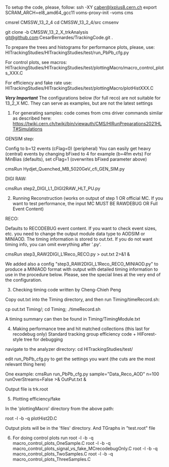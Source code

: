To setup the code, please, follow:
ssh -XY caber@lxplus8.cern.ch
export SCRAM_ARCH=el8_amd64_gcc11
voms-proxy-init -voms cms

cmsrel CMSSW_13_2_4
cd CMSSW_13_2_4/src
cmsenv

git clone -b CMSSW_13_2_X_trkAnalysis git@github.com:CesarBernardes/TrackingCode.git .

To prepare the trees and histograms for performance plots, please, use:
HITrackingStudies/HITrackingStudies/test/run_PbPb_cfg.py

For control plots, see macros:
HITrackingStudies/HITrackingStudies/test/plottingMacro/macro_control_plots_XXX.C

For efficiency and fake rate use:
HITrackingStudies/HITrackingStudies/test/plottingMacro/plotHistXXX.C


***Very Important*** The configurations below (for full reco) are not suitable for 13_2_X MC. They can serve as examples, but are not the latest settings

1) For generating samples:
code comes from cms driver commands similar as described here:
https://twiki.cern.ch/twiki/bin/viewauth/CMS/HIRunPreparations2021HLT#Simulations

GENSIM step:

Config to b=12 events (cFlag=0) (peripheral)
You can easily get heavy (central) events by changing bFixed to 4 for example (b=4fm evts)
For MinBias (defaults), set cFlag=1 (overwrites bFixed parameter above)

cmsRun Hydjet_Quenched_MB_5020GeV_cfi_GEN_SIM.py

DIGI RAW:

cmsRun step2_DIGI_L1_DIGI2RAW_HLT_PU.py



2) Running Reconstruction (works on output of step 1 OR official MC.  If you want to test performance, the input MC MUST BE RAWDEBUG OR Full Event Content)

RECO:

Defaults to RECODEBUG event content.  If you want to check event sizes, etc. you need to change the output module data type to AODSIM or MINIAOD.  The timing information is stored to out.txt.  If you do not want timing info, you can omit everything after '.py'.

cmsRun step3_RAW2DIGI_L1Reco_RECO.py > out.txt 2>&1 &


We added also a config "step3_RAW2DIGI_L1Reco_RECO_MINIAOD.py" to produce a MINIAOD format with output with detailed timing information to use 
in the procedure below. Please, see the special lines at the very end of the configuration.



3) Checking timing
code written by Cheng-Chieh Peng


Copy out.txt into the Timing directory, and then run Timing/timeRecord.sh:

cp out.txt Timing/; cd Timing; ./timeRecord.sh

A timing summary can then be found in Timing/TimingModule.txt



4) Making performance tree and hit matched collections (this last for recodebug only)
Standard tracking group efficiency code + HIForest-style tree for debugging

navigate to the analyzer directory:
cd HITrackingStudies/test/

edit run_PbPb_cfg.py to get the settings you want (the cuts are the most relevant thing here)

One example:
cmsRun run_PbPb_cfg.py sample="Data_Reco_AOD" n=100 runOverStreams=False >& OutPut.txt &

Output file is trk.root



5) Plotting efficiency/fake

In the 'plottingMacro' directory from the above path:

root -l -b -q plotHist2D.C

Output plots will be in the 'files' directory. And TGraphs in "test.root" file


6) For doing control plots run
root -l -b -q macro_control_plots_OneSample.C
root -l -b -q macro_control_plots_signal_vs_fake_MCrecodebugOnly.C
root -l -b -q macro_control_plots_TwoSamples.C
root -l -b -q macro_control_plots_ThreeSamples.C


